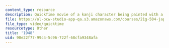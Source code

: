 ```yaml
---
content_type: resource
description: QuickTime movie of a kanji character being painted with a brush.
file: https://ol-ocw-studio-app-qa.s3.amazonaws.com/courses/21g-504-japanese-iv-spring-2009/90e22f7799c45c96722f68cfa9348afa_1948.mov
file_type: video/quicktime
resourcetype: Other
title: '1948'
uid: 90e22f77-99c4-5c96-722f-68cfa9348afa
---
```

